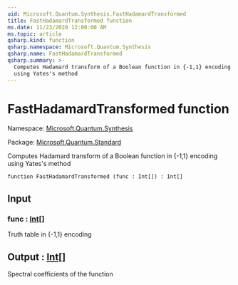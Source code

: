```yaml
---
uid: Microsoft.Quantum.Synthesis.FastHadamardTransformed
title: FastHadamardTransformed function
ms.date: 11/23/2020 12:00:00 AM
ms.topic: article
qsharp.kind: function
qsharp.namespace: Microsoft.Quantum.Synthesis
qsharp.name: FastHadamardTransformed
qsharp.summary: >-
  Computes Hadamard transform of a Boolean function in {-1,1} encoding
  using Yates's method
---
```


# FastHadamardTransformed function

Namespace: [Microsoft.Quantum.Synthesis](xref:Microsoft.Quantum.Synthesis)

Package: [Microsoft.Quantum.Standard](https://nuget.org/packages/Microsoft.Quantum.Standard)


Computes Hadamard transform of a Boolean function in {-1,1} encodingusing Yates's method

```qsharp
function FastHadamardTransformed (func : Int[]) : Int[]
```


## Input

### func : [Int](xref:microsoft.quantum.lang-ref.int)[]

Truth table in {-1,1} encoding



## Output : [Int](xref:microsoft.quantum.lang-ref.int)[]

Spectral coefficients of the function